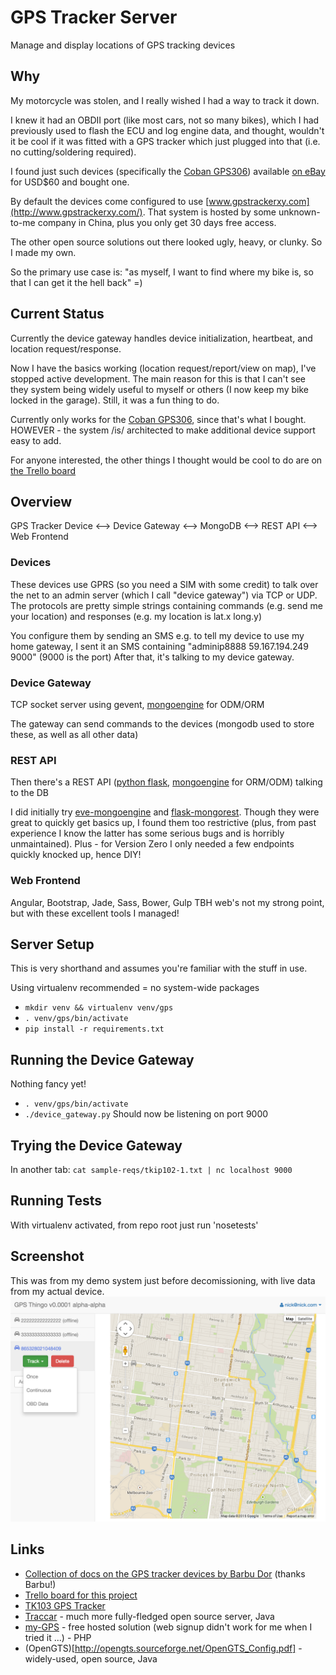 # GPS Tracker Server #
Manage and display locations of GPS tracking devices

## Why ##
My motorcycle was stolen, and I really wished I had a way to track it down.

I knew it had an OBDII port (like most cars, not so many bikes), which I had previously used to flash the ECU and log engine data, and thought, wouldn't it be cool if it was fitted with a GPS tracker which just plugged into that (i.e. no cutting/soldering required).

I found just such devices (specifically the [Coban GPS306](http://www.coban.net/html/2014/07/23/2014072306120056640641.html)) available [on eBay](http://www.ebay.com/sch/i.html?_from=R40&_trksid=p2047675.m570.l1313.TR11.TRC1.A0.H0.Xcoban+gps306&_nkw=coban+gps306&_sacat=0) for USD$60 and bought one.

By default the devices come configured to use [www.gpstrackerxy.com](http://www.gpstrackerxy.com/). That system is hosted by some unknown-to-me company in China, plus you only get 30 days free access.

The other open source solutions out there looked ugly, heavy, or clunky. So I made my own.

So the primary use case is: "as myself, I want to find where my bike is, so that I can get it the hell back" =)

## Current Status ##
Currently the device gateway handles device initialization, heartbeat, and location request/response.

Now I have the basics working (location request/report/view on map), I've stopped active development. The main reason for this is that I can't see they system being widely useful to myself or others (I now keep my bike locked in the garage). Still, it was a fun thing to do.

Currently only works for the [Coban GPS306](http://www.coban.net/html/2014/07/23/2014072306120056640641.html), since that's what I bought.  
HOWEVER - the system /is/ architected to make additional device support easy to add.

For anyone interested, the other things I thought would be cool to do are on [the Trello board](https://trello.com/b/yqAj7edK/gps-thingo)

## Overview ##
GPS Tracker Device <--> Device Gateway <--> MongoDB <--> REST API <--> Web Frontend

### Devices ###
These devices use GPRS (so you need a SIM with some credit) to talk over the net to an admin server (which I call "device gateway") via TCP or UDP. 
The protocols are pretty simple strings containing commands (e.g. send me your location) and responses (e.g. my location is lat.x long.y)

You configure them by sending an SMS 
e.g. to tell my device to use my home gateway, I sent it an SMS containing "adminip8888 59.167.194.249 9000" (9000 is the port) 
After that, it's talking to my device gateway.

### Device Gateway ###
TCP socket server using gevent, [mongoengine](http://mongoengine.org/) for ODM/ORM

The gateway can send commands to the devices (mongodb used to store these, as well as all other data)

### REST API ###
Then there's a REST API ([python flask](http://flask.pocoo.org/), [mongoengine](http://mongoengine.org/) for ORM/ODM) talking to the DB

I did initially try [eve-mongoengine](https://github.com/hellerstanislav/eve-mongoengine) and [flask-mongorest](https://github.com/elasticsales/flask-mongorest). Though they were great to quickly get basics up, I found them too restrictive (plus, from past experience I know the latter has some serious bugs and is horribly unmaintained). 
Plus - for Version Zero I only needed a few endpoints quickly knocked up, hence DIY!

### Web Frontend ###
Angular, Bootstrap, Jade, Sass, Bower, Gulp 
TBH web's not my strong point, but with these excellent tools I managed!

## Server Setup ##
This is very shorthand and assumes you're familiar with the stuff in use.

Using virtualenv recommended = no system-wide packages
* `mkdir venv && virtualenv venv/gps`
* `. venv/gps/bin/activate`
* `pip install -r requirements.txt`

## Running the Device Gateway ##
Nothing fancy yet!
* `. venv/gps/bin/activate`
* `./device_gateway.py`
Should now be listening on port 9000

## Trying the Device Gateway ##
In another tab: `cat sample-reqs/tkip102-1.txt | nc localhost 9000`

## Running Tests ##
With virtualenv activated, from repo root just run 'nosetests'

## Screenshot ##
This was from my demo system just before decomissioning, with live data from my actual device.
![Screenshot of GPS Thingo](doc/gps-tracker-thingo-screenshot.png "Screenshot of GPS Tracker Thingo v0.000001 Alpha etc")

## Links ##
* [Collection of docs on the GPS tracker devices by Barbu Dor](https://drive.google.com/drive/u/0/#folders/0B9QofkYKWsMuZnIwZ1BqeXhzQlE) (thanks Barbu!)
* [Trello board for this project](https://trello.com/b/yqAj7edK/gps-thingo)
* [TK103 GPS Tracker](http://en.wikibooks.org/wiki/TK103_GPS_Tracker)
* [Traccar](http://www.traccar.org/) - much more fully-fledged open source server, Java
* [my-GPS](http://www.my-gps.org/index-en.php) - free hosted solution (web signup didn't work for me when I tried it ...) - PHP
* (OpenGTS)[http://opengts.sourceforge.net/OpenGTS_Config.pdf] - widely-used, open source, Java
